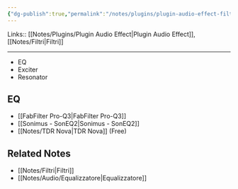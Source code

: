 ```yaml
---
{"dg-publish":true,"permalink":"/notes/plugins/plugin-audio-effect-filters/"}
---
```


Links:: [[Notes/Plugins/Plugin Audio Effect\|Plugin Audio Effect]], [[Notes/Filtri\|Filtri]]

---
- EQ
- Exciter
- Resonator

## EQ

- [[FabFilter Pro-Q3\|FabFilter Pro-Q3]]
- [[Sonimus - SonEQ2\|Sonimus - SonEQ2]]
- [[Notes/TDR Nova\|TDR Nova]] (Free)



## Related Notes

- [[Notes/Filtri\|Filtri]]
- [[Notes/Audio/Equalizzatore\|Equalizzatore]]